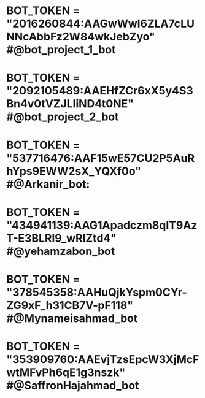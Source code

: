 # BOT_TOKEN = "2016260844:AAGwWwI6ZLA7cLUNNcAbbFz2W84wkJebZyo" #@bot_project_1_bot
# BOT_TOKEN = "2092105489:AAEHfZCr6xX5y4S3Bn4v0tVZJLIiND4t0NE" #@bot_project_2_bot
# BOT_TOKEN = "537716476:AAF15wE57CU2P5AuRhYps9EWW2sX_YQXf0o" #@Arkanir_bot:
# BOT_TOKEN = "434941139:AAG1Apadczm8qIT9AzT-E3BLRI9_wRIZtd4" #@yehamzabon_bot
# BOT_TOKEN = "378545358:AAHuQjkYspm0CYr-ZG9xF_h31CB7V-pF118" #@Mynameisahmad_bot
# BOT_TOKEN = "353909760:AAEvjTzsEpcW3XjMcFwtMFvPh6qE1g3nszk" #@SaffronHajahmad_bot